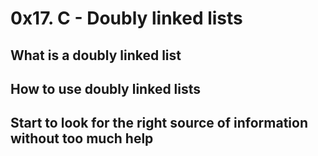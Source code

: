 # 0x17. C - Doubly linked lists
## What is a doubly linked list
## How to use doubly linked lists
## Start to look for the right source of information without too much help
